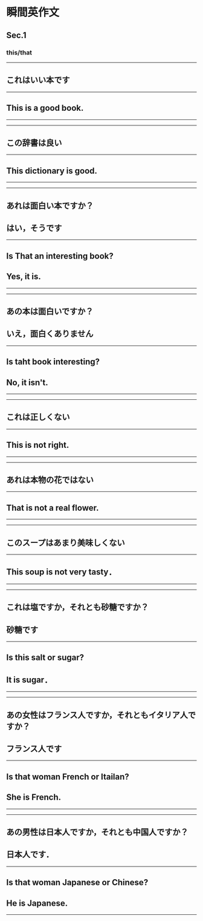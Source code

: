 # 瞬間英作文
## Sec.1
### this/that
***
## これはいい本です
---
## This is a good book.
***
***
## この辞書は良い
---
## This dictionary is good. 
***
***
## あれは面白い本ですか？
## はい，そうです
---
## Is That an interesting book?
## Yes, it is.
***
***
## あの本は面白いですか？
## いえ，面白くありません
---
## Is taht book interesting?
## No, it isn't.
***
***
## これは正しくない
---
## This is not right.
***
***
## あれは本物の花ではない
---
## That is not a real flower.
***
***
## このスープはあまり美味しくない
---
## This soup is not very tasty．
***
***
## これは塩ですか，それとも砂糖ですか？
## 砂糖です
---
## Is this salt or sugar?
## It is sugar．
***
***
<!-- 9 -->
## あの女性はフランス人ですか，それともイタリア人ですか？
## フランス人です
---
## Is that woman French or Itailan?
## She is French.
***
***
<!-- 10 -->
## あの男性は日本人ですか，それとも中国人ですか？
## 日本人です．
---
## Is that woman Japanese or Chinese?
## He is Japanese.
***